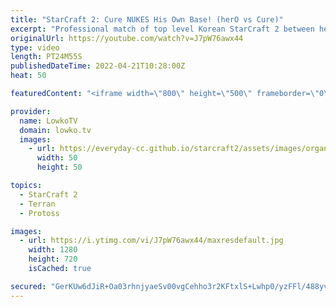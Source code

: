 ```yaml
---
title: "StarCraft 2: Cure NUKES His Own Base! (herO vs Cure)"
excerpt: "Professional match of top level Korean StarCraft 2 between herO (Protoss) and Cure (Terran). While Cure opens up with some strange decisions, ultimately he gets to comfortably macro on three bases. herO tries to find weaknesses in his defense, but is forced to face a maxed out Terran army.  Support my"
originalUrl: https://youtube.com/watch?v=J7pW76awx44
type: video
length: PT24M55S
publishedDateTime: 2022-04-21T10:28:00Z
heat: 50

featuredContent: "<iframe width=\"800\" height=\"500\" frameborder=\"0\" src=\"https://www.youtube.com/embed/J7pW76awx44\" allow=\"accelerometer; autoplay; encrypted-media; gyroscope; picture-in-picture\" allowfullscreen></iframe>"

provider:
  name: LowkoTV
  domain: lowko.tv
  images:
    - url: https://everyday-cc.github.io/starcraft2/assets/images/organizations/lowko.tv-50x50.jpg
      width: 50
      height: 50

topics:
  - StarCraft 2
  - Terran
  - Protoss

images:
  - url: https://i.ytimg.com/vi/J7pW76awx44/maxresdefault.jpg
    width: 1280
    height: 720
    isCached: true

secured: "GerKUw6dJiR+Oa03rhnjyaeSv00vgCehho3r2KFtxlS+Lwhp0/yzFFl/488yvZL7MXFw7SgQUKcZ5pGEaZ+IHojNnk6bHgmx3xEUjT4r62e4QX4qat+wBQnHqd70peQ4pCLnYZgjrl51TLu+AQeTmxRYsnaEzoV7UvCsTREfIrh6xvc0XOvMAvwMdaf7YjiqPtPDumn82F5gFGxY5M4daAExXdL0+QzgaLiV4CroIXbYQCb/qE2tCLp68aCaKaXB5uIT4vLrhte8YpgUj741jrXTZ49kYi/qXEnbRPuXZKaujCTh7kJ2pAN2AnbDQ3JHFmQBCGoLq+QRvn/+pWHsCpSoFK85pAtL0wKUtxscYxOY6vxsqAP7gt8wJbHN2bwR0z7cOI9NDwpZWMigsQBHjlIy0vg9/UJjo8UTL3Q3htc=;6QWNHCqLbBMYC+yvpLO7iw=="
---
```


